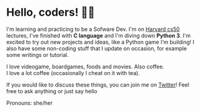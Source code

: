 # Hello, coders! 👋🏻

I'm learning and practicing to be a Sofware Dev.
I'm on [Harvard cs50](https://cs50.harvard.edu/college/2021/fall/) lectures, I've finished with **C language** and I'm diving down **Python 3**. I'm excited to try out new projects and ideas, like a Python game I'm building! I also have some non-coding stuff that I update on occasion, for example some writings or tutorial.  
  
  

I love videogame, boardgames, foods and movies. Also coffee.  
I love a lot coffee (occasionally I cheat on it with tea).

If you would like to discuss these things, you can join me on [Twitter](https://twitter.com/KikiDotPy)! 
Feel free to ask anything or just say hello

Pronouns: she/her
